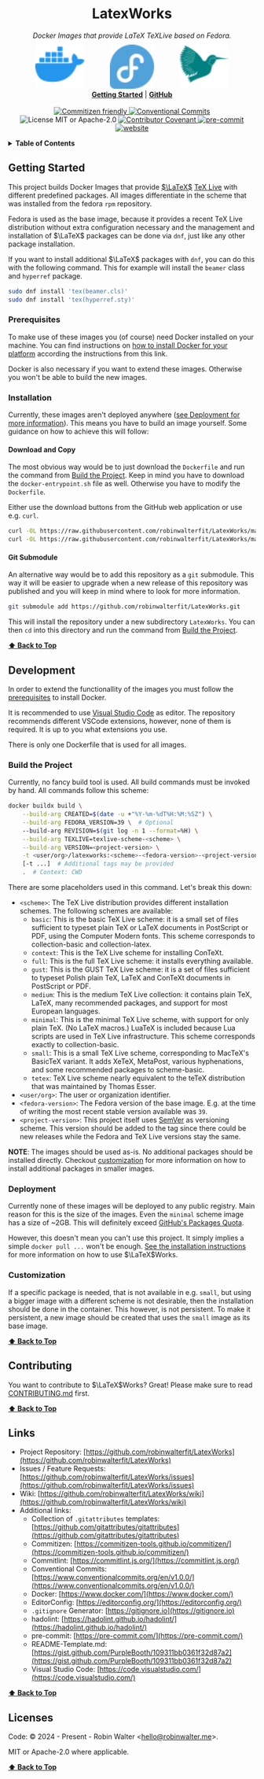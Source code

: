 <h1 align="center" id="latexworks">LatexWorks</h1>
<p align="center">
  <i>Docker Images that provide LaTeX TeXLive based on Fedora.</i>
  <br/>
  <img width="100" src="./assets/docker-color.svg" style="padding: 0 24px;" />
  <img width="90" src="./assets/fedora-color.svg" style="padding: 0 24px;" />
  <img width="100" src="./assets/latex-color.svg" style="padding: 0 24px;" />
  <br/>
  <b><a href="./wiki/Quickstart">Getting Started</a></b> | <b><a href="https://github.com/robinwalterfit/LatexWorks">GitHub</a></b>
  <br/><br/>
  <a href="https://commitizen-tools.github.io/commitizen/">
    <img alt="Commitizen friendly" src="https://img.shields.io/badge/commitizen-friendly-brightgreen.svg?style=flat-square" />
  </a>
  <a href="https://conventionalcommits.org">
    <img alt="Conventional Commits" src="https://img.shields.io/badge/Conventional%20Commits-1.0.0-yellow.svg?style=flat-square" />
  </a>
  <img alt="License MIT or Apache-2.0" src="https://img.shields.io/badge/License-MIT%20or%20Apache%202-green.svg?logo=opensourceinitiative&amp;logoColor=FFFFFF&amp;style=flat-square" />
  <a href="./.github/CODE_OF_CONDUCT.md">
    <img alt="Contributor Covenant" src="https://img.shields.io/badge/Contributor%20Covenant-2.1-4baaaa.svg?style=flat-square" />
  </a>
  <a href="https://github.com/pre-commit/pre-commit">
    <img alt="pre-commit" src="https://img.shields.io/badge/pre--commit-enabled-brightgreen?logo=pre-commit&amp;logoColor=white&amp;style=flat-square" />
  </a>
  <a href="https://github.com/robinwalterfit/LatexWorks">
    <img alt="website" src="https://img.shields.io/badge/website-LatexWorks-green.svg?style=flat-square" />
  </a>
</p>

<details>
  <summary><b>Table of Contents</b></summary>
  <p>

- [Getting Started](#getting-started)
  - [Prerequisites](#prerequisites)
  - [Installation](#installation)
    - [Download and Copy](#download-and-copy)
    - [Git Submodule](#git-submodule)
- [Development](#development)
  - [Build the Project](#build-the-project)
  - [Deployment](#deployment)
  - [Customization](#customization)
- [Contributing](#contributing)
- [Links](#links)
- [Licenses](#licenses)

</details>

## Getting Started

This project builds Docker Images that provide [$\LaTeX$](https://www.latex-project.org/) [TeX Live](http://www.tug.org/texlive/)
with different predefined packages. All images differentiate in the scheme that
was installed from the fedora `rpm` repository.

Fedora is used as the base image, because it provides a recent TeX Live
distribution without extra configuration necessary and the management and
installation of $\LaTeX$ packages can be done via `dnf`, just like any other
package installation.

If you want to install additional $\LaTeX$ packages with `dnf`, you can do this
with the following command. This for example will install the `beamer` class
and `hyperref` package.

```bash
sudo dnf install 'tex(beamer.cls)'
sudo dnf install 'tex(hyperref.sty)'
```

### Prerequisites

To make use of these images you (of course) need Docker installed on your
machine. You can find instructions on [how to install Docker for your platform](https://docs.docker.com/engine/install/)
according the instructions from this link.

Docker is also necessary if you want to extend these images. Otherwise you
won't be able to build the new images.

### Installation

Currently, these images aren't deployed anywhere ([see Deployment for more information](#deployment)).
This means you have to build an image yourself. Some guidance on how to achieve
this will follow:

#### Download and Copy

The most obvious way would be to just download the `Dockerfile` and run the
command from [Build the Project](#build-the-project). Keep in mind you have to
download the `docker-entrypoint.sh` file as well. Otherwise you have to modify
the `Dockerfile`.

Either use the download buttons from the GitHub web application or use e.g.
`curl`.

```bash
curl -OL https://raw.githubusercontent.com/robinwalterfit/LatexWorks/main/Dockerfile
curl -OL https://raw.githubusercontent.com/robinwalterfit/LatexWorks/main/docker-entrypoint.sh
```

#### Git Submodule

An alternative way would be to add this repository as a `git` submodule. This
way it will be easier to upgrade when a new release of this repository was
published and you will keep in mind where to look for more information.

```bash
git submodule add https://github.com/robinwalterfit/LatexWorks.git
```

This will install the repository under a new subdirectory `LatexWorks`. You can
then `cd` into this directory and run the command from [Build the Project](#build-the-project).

**[⬆️ Back to Top](#latexworks)**

## Development

In order to extend the functionallity of the images you must follow the
[prerequisites](#prerequisites) to install Docker.

It is recommended to use [Visual Studio Code](https://code.visualstudio.com/)
as editor. The repository recommends different VSCode extensions, however, none
of them is required. It is up to you what extensions you use.

There is only one Dockerfile that is used for all images.

### Build the Project

Currently, no fancy build tool is used. All build commands must be invoked by
hand. All commands follow this scheme:

```bash
docker buildx build \
    --build-arg CREATED=$(date -u +"%Y-%m-%dT%H:%M:%SZ") \
    --build-arg FEDORA_VERSION=39 \  # Optional
    --build-arg REVISION=$(git log -n 1 --format=%H) \
    --build-arg TEXLIVE=texlive-scheme-<scheme> \
    --build-arg VERSION=<project-version> \
    -t <user/org>/latexworks:<scheme>-<fedora-version>-<project-version>
    [-t ...]  # Additional tags may be provided
    .  # Context: CWD
```

There are some placeholders used in this command. Let's break this down:

- `<scheme>`: The TeX Live distribution provides different installation
  schemes. The following schemes are available:
  - `basic`: This is the basic TeX Live scheme: it is a small set of files
    sufficient to typeset plain TeX or LaTeX documents in PostScript or PDF,
    using the Computer Modern fonts. This scheme corresponds to
    collection-basic and collection-latex.
  - `context`: This is the TeX Live scheme for installing ConTeXt.
  - `full`: This is the full TeX Live scheme: it installs everything available.
  - `gust`: This is the GUST TeX Live scheme: it is a set of files sufficient
    to typeset Polish plain TeX, LaTeX and ConTeXt documents in PostScript or
    PDF.
  - `medium`: This is the medium TeX Live collection: it contains plain TeX,
    LaTeX, many recommended packages, and support for most European languages.
  - `minimal`: This is the minimal TeX Live scheme, with support for only plain
    TeX. (No LaTeX macros.)  LuaTeX is included because Lua scripts are used in
    TeX Live infrastructure. This scheme corresponds exactly to
    collection-basic.
  - `small`: This is a small TeX Live scheme, corresponding to MacTeX's
    BasicTeX variant. It adds XeTeX, MetaPost, various hyphenations, and some
    recommended packages to scheme-basic.
  - `tetex`: TeX Live scheme nearly equivalent to the teTeX distribution that
    was maintained by Thomas Esser.
- `<user/org>`: The user or organization identifier.
- `<fedora-version>`: The Fedora version of the base image. E.g. at the time of
  writing the most recent stable version available was `39`.
- `<project-version>`: This project itself uses [SemVer](https://semver.org/)
  as versioning scheme. This version should be added to the tag since there
  could be new releases while the Fedora and TeX Live versions stay the same.

**NOTE**: The images should be used as-is. No additional packages should be
installed directly. Checkout [customization](#customization) for more
information on how to install additional packages in smaller images.

### Deployment

Currently none of these images will be deployed to any public registry. Main
reason for this is the size of the images. Even the `minimal` scheme image has
a size of ~2GB. This will definitely exceed [GitHub's Packages Quota](https://docs.github.com/en/billing/managing-billing-for-github-packages/about-billing-for-github-packages).

However, this doesn't mean you can't use this project. It simply implies a
simple `docker pull ...` won't be enough. [See the installation instructions](#installation)
for more information on how to use $\LaTeX$Works.

### Customization

If a specific package is needed, that is not available in e.g. `small`, but
using a bigger image with a different scheme is not desirable, then the
installation should be done in the container. This however, is not persistent.
To make it persistent, a new image should be created that uses the `small`
image as its base image.

**[⬆️ Back to Top](#latexworks)**

## Contributing

You want to contribute to $\LaTeX$Works? Great! Please make sure to read
[CONTRIBUTING.md](./CONTRIBUTING.md) first.

**[⬆️ Back to Top](#latexworks)**

## Links

- Project Repository: [https://github.com/robinwalterfit/LatexWorks](https://github.com/robinwalterfit/LatexWorks)
- Issues / Feature Requests: [https://github.com/robinwalterfit/LatexWorks/issues](https://github.com/robinwalterfit/LatexWorks/issues)
- Wiki: [https://github.com/robinwalterfit/LatexWorks/wiki](https://github.com/robinwalterfit/LatexWorks/wiki)
- Additional links:
  - Collection of `.gitattributes` templates: [https://github.com/gitattributes/gitattributes](https://github.com/gitattributes/gitattributes)
  - Commitizen: [https://commitizen-tools.github.io/commitizen/](https://commitizen-tools.github.io/commitizen/)
  - Commitlint: [https://commitlint.js.org/](https://commitlint.js.org/)
  - Conventional Commits: [https://www.conventionalcommits.org/en/v1.0.0/](https://www.conventionalcommits.org/en/v1.0.0/)
  - Docker: [https://www.docker.com/](https://www.docker.com/)
  - EditorConfig: [https://editorconfig.org/](https://editorconfig.org/)
  - `.gitignore` Generator: [https://gitignore.io](https://gitignore.io)
  - hadolint: [https://hadolint.github.io/hadolint/](https://hadolint.github.io/hadolint/)
  - pre-commit: [https://pre-commit.com/](https://pre-commit.com/)
  - README-Template.md: [https://gist.github.com/PurpleBooth/109311bb0361f32d87a2](https://gist.github.com/PurpleBooth/109311bb0361f32d87a2)
  - Visual Studio Code: [https://code.visualstudio.com/](https://code.visualstudio.com/)

**[⬆️ Back to Top](#latexworks)**

## Licenses

Code: &copy; 2024 - Present - Robin Walter &lt;hello@robinwalter.me&gt;.

MIT or Apache-2.0 where applicable.

**[⬆️ Back to Top](#latexworks)**
